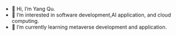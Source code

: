 - 👋 Hi, I’m Yang Qu.
- 👀 I’m interested in software development,AI application, and cloud computing.
- 🌱 I’m currently learning metaverse development and application.
<!---
YangQuGithub/YangQuGithub is a ✨ special ✨ repository because its `README.md` (this file) appears on your GitHub profile.
You can click the Preview link to take a look at your changes.
--->
